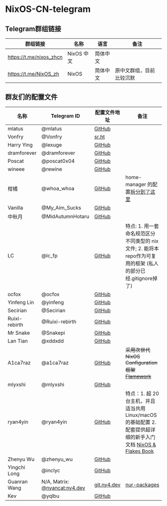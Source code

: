 # NixOS-CN-telegram
## Telegram群组链接

| 群组链接                  | 名称              | 语言     | 备注                  |
|-------------------------|-------------------|---------|----------------------|
| https://t.me/nixos_zhcn | NixOS 中文         | 简体中文 |                      |
| https://t.me/NixOS_zh   | NixOS             | 简体中文 | 原中文群组，目前比较沉默  |

## 群友们的配置文件

| 名称     | Telegram ID | 配置文件地址 | 备注 |
|---------|-------------|------------|------|
| mlatus | @mlatus | [GitHub](https://github.com/Ninlives/emerge) | |
| Vonfry | @Vonfry | [sr.ht](https://git.sr.ht/~vonfry/dotfiles/tree/master/item/etc/nixos) | |
| Harry Ying | @lexuge | [GitHub](https://github.com/LEXUGE/nixos) | |
| dramforever | @dramforever | [GitHub](https://github.com/dramforever/config) | |
| Poscat | @poscat0x04 | [GitHub](https://github.com/poscat0x04/nixos-configuration) | |
| wineee | @rewine | [GitHub](https://github.com/wineee/nixos-config) | |
| 柑橘 | @whoa_whoa | [GitHub](https://github.com/uonr/mooncell) | home-manager 的配置[拆分到了这里](https://github.com/uonr/sweet-home) |
| Vanilla | @My_Aim_Sucks | [GitHub](https://github.com/VergeDX/config-nixpkgs) | |
| 中秋月 | @MidAutumnHotaru | [GitHub](https://github.com/MidAutumnMoon/MidAutumnMoon) | |
| LC | @lc_fp | [GitHub](https://github.com/luochen1990/nixos-config) | 特点: 1. 用一套命名规范区分不同类型的 nix 文件; 2. 能将本repo作为可复用的框架 (私人的部分已经.gitignore掉了) |
| ocfox | @ocfox | [GitHub](https://github.com/ocfox/nixos-config) | |
| Yinfeng Lin | @yinfeng | [GitHub](https://github.com/linyinfeng/dotfiles) | |
| Secirian | @Secirian | [GitHub](https://github.com/oluceps/nixos-config) | |
| Ruixi-rebirth | @Ruixi-rebirth | [GitHub](https://github.com/Ruixi-rebirth/nixos-config) | |
| Mr Snake | @Snakepi | [GitHub](https://github.com/CnTeng/nixfiles) | |
| Lan Tian | @xddxdd | [GitHub](https://github.com/xddxdd/nixos-config) | |
| A1ca7raz | @a1ca7raz | [GitHub](https://github.com/a1ca7raz/flakes) | ~~采用次世代NixOS Configuration框架 [Flamework](https://github.com/a1ca7raz/flamework)~~ |
| mlyxshi | @mlyxshi | [GitHub](https://github.com/mlyxshi/flake) | |
| ryan4yin | @ryan4yin | [GitHub](https://github.com/ryan4yin/nix-config) | 特点：1. 超 20 台主机，并且适当共用 Linux/macOS 的基础配置 2. 配套提供超详细的新手入门文档 [NixOS & Flakes Book](https://github.com/ryan4yin/nixos-and-flakes-book) |
| Zhenyu Wu | @zhenyu_wu | [GitHub](https://github.com/Freed-Wu/nixos) | |
| Yingchi Long | @inclyc | [GitHub](https://github.com/inclyc/flakes) | |
| Guanran Wang | N/A, Matrix: [@nyancat:ny4.dev](https://matrix.to/#/@nyancat:ny4.dev) | [git.ny4.dev](https://git.ny4.dev/nyancat/flake) | [nur-packages](https://github.com/Guanran928/nur-packages) |
| Kev | @yqlbu | [GitHub](https://github.com/yqlbu/nixos-config) | |
